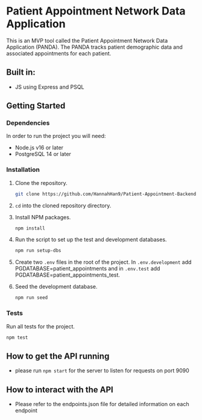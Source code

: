 # Patient Appointment Network Data Application

This is an MVP tool called the Patient Appointment Network Data Application (PANDA). The PANDA tracks patient demographic data and associated appointments for each patient.

## Built in:

-   JS using Express and PSQL

## Getting Started

### Dependencies

In order to run the project you will need:

-   Node.js v16 or later
-   PostgreSQL 14 or later

### Installation

1. Clone the repository.
    ```bash
    git clone https://github.com/HannahHan9/Patient-Appointment-Backend.git
    ```
2. `cd` into the cloned repository directory.

3. Install NPM packages.
    ```bash
    npm install
    ```
4. Run the script to set up the test and development databases.
    ```bash
    npm run setup-dbs
    ```
5. Create two `.env` files in the root of the project.
   In `.env.development` add PGDATABASE=patient_appointments and in `.env.test` add PGDATABASE=patient_appointments_test.
6. Seed the development database.
    ```bash
    npm run seed
    ```

### Tests

Run all tests for the project.

```bash
npm test
```

## How to get the API running

-   please run `npm start` for the server to listen for requests on port 9090

## How to interact with the API

-   Please refer to the endpoints.json file for detailed information on each endpoint
